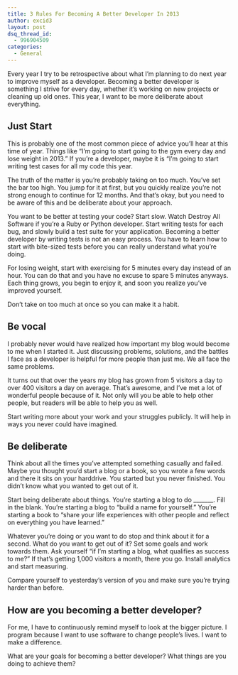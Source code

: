 ```yaml
---
title: 3 Rules For Becoming A Better Developer In 2013
author: excid3
layout: post
dsq_thread_id:
  - 996904509
categories:
  - General
---
```

Every year I try to be retrospective about what I’m planning to do next year to improve myself as a developer. Becoming a better developer is something I strive for every day, whether it’s working on new projects or cleaning up old ones. This year, I want to be more deliberate about everything.

## Just Start

This is probably one of the most common piece of advice you’ll hear at this time of year. Things like “I’m going to start going to the gym every day and lose weight in 2013.” If you’re a developer, maybe it is “I’m going to start writing test cases for all my code this year.

The truth of the matter is you’re probably taking on too much. You’ve set the bar too high. You jump for it at first, but you quickly realize you’re not strong enough to continue for 12 months. And that’s okay, but you need to be aware of this and be deliberate about your approach.

You want to be better at testing your code? Start slow. Watch Destroy All Software if you’re a Ruby or Python developer. Start writing tests for each bug, and slowly build a test suite for your application. Becoming a better developer by writing tests is not an easy process. You have to learn how to start with bite-sized tests before you can really understand what you’re doing.

For losing weight, start with exercising for 5 minutes every day instead of an hour. You can do that and you have no excuse to spare 5 minutes anyways. Each thing grows, you begin to enjoy it, and soon you realize you’ve improved yourself.

Don’t take on too much at once so you can make it a habit.

## Be vocal

I probably never would have realized how important my blog would become to me when I started it. Just discussing problems, solutions, and the battles I face as a developer is helpful for more people than just me. We all face the same problems.

It turns out that over the years my blog has grown from 5 visitors a day to over 400 visitors a day on average. That’s awesome, and I’ve met a lot of wonderful people because of it. Not only will you be able to help other people, but readers will be able to help you as well.

Start writing more about your work and your struggles publicly. It will help in ways you never could have imagined.

## Be deliberate

Think about all the times you’ve attempted something casually and failed. Maybe you thought you’d start a blog or a book, so you wrote a few words and there it sits on your harddrive. You started but you never finished. You didn’t know what you wanted to get out of it.

Start being deliberate about things. You’re starting a blog to do _______. Fill in the blank. You’re starting a blog to “build a name for yourself.” You’re starting a book to “share your life experiences with other people and reflect on everything you have learned.”

Whatever you’re doing or you want to do stop and think about it for a second. What do you want to get out of it? Set some goals and work towards them. Ask yourself “if I’m starting a blog, what qualifies as success to me?” If that’s getting 1,000 visitors a month, there you go. Install analytics and start measuring.

Compare yourself to yesterday’s version of you and make sure you’re trying harder than before.

## How are you becoming a better developer?

For me, I have to continuously remind myself to look at the bigger picture. I program because I want to use software to change people’s lives. I want to make a difference.

What are your goals for becoming a better developer? What things are you doing to achieve them?